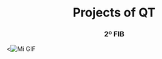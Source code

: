 <h1 align="center">Projects of QT</h1>
<h3 align="center">2º FIB</h3>

<![Mi GIF](omar_cornejo.gif)
